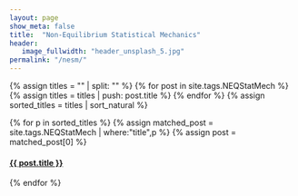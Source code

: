 ```yaml
---
layout: page
show_meta: false
title:  "Non-Equilibrium Statistical Mechanics"
header:
   image_fullwidth: "header_unsplash_5.jpg"
permalink: "/nesm/"
---
```


{% assign titles = "" | split: "" %}
{% for post in site.tags.NEQStatMech %}
    {% assign titles = titles | push: post.title %}
{% endfor %}
{% assign sorted_titles = titles | sort_natural %}

<div>
    {% for p in sorted_titles %}
    {% assign matched_post = site.tags.NEQStatMech | where:"title",p %}
    {% assign post = matched_post[0] %}
    <h4><a href="{{ site.url }}{{ site.baseurl }}{{ post.url }}">{{ post.title }}</a></h4>
    {% endfor %}
</div>

